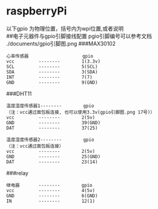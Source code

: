 # raspberryPi
以下gpio 为物理位置，括号内为wpi位置,或者说明<br>
##电子元器件与gpio引脚接线配置
pgio引脚编号可以参考文档 ./documents/gpio引脚图.png
###MAX30102
```
心率传感器                    gpio
vcc         --------        1(3.3v)
SCL         --------        5(SCL)
SDA         --------        3(SDA)
INT         --------        7(7)
GND         --------        9(GND)
```

###DHT11
```
温度湿度传感器1--------        gpio
（注：vcc通过面包板连接, 也可以使用3.3v(gpio引脚图.png 17号)）
vcc         --------        2(5v)
GND         --------        39(GND)
DAT         --------        37(25)

温度湿度传感器2--------        gpio
（注：vcc通过面包板连接）
vcc         --------        2(5v)
GND         --------        25(GND)
DAT         --------        23(14)
```

###relay
```
继电器       --------        gpio
vcc         --------        4(5v)
GND         --------        6(GND)
IN          --------        12(1)
```




